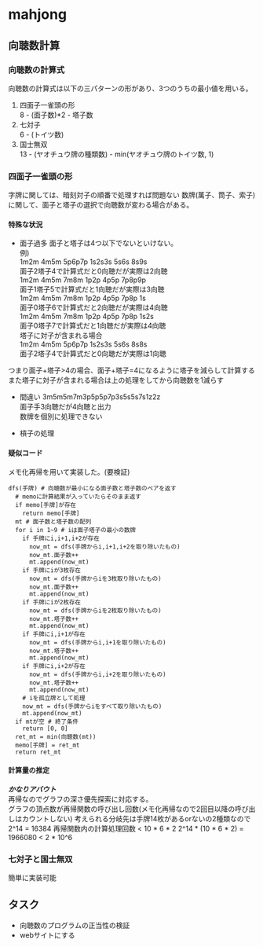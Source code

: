 # mahjong
## 向聴数計算
### 向聴数の計算式
向聴数の計算式は以下の三パターンの形があり、3つのうちの最小値を用いる。
1. 四面子一雀頭の形  
  8 - (面子数)*2 - 塔子数
2. 七対子  
  6 - (トイツ数)
3. 国士無双  
  13 - (ヤオチュウ牌の種類数) - min(ヤオチュウ牌のトイツ数, 1)

### 四面子一雀頭の形
字牌に関しては、暗刻対子の順番で処理すれば問題ない
数牌(萬子、筒子、索子)に関して、面子と塔子の選択で向聴数が変わる場合がある。

#### 特殊な状況
- 面子過多
面子と塔子は4つ以下でないといけない。  
例)  
1m2m 4m5m 5p6p7p 1s2s3s 5s6s 8s9s  
面子2塔子4で計算式だと0向聴だが実際は2向聴  
1m2m 4m5m 7m8m 1p2p 4p5p 7p8p9p  
面子1塔子5で計算式だと1向聴だが実際は3向聴  
1m2m 4m5m 7m8m 1p2p 4p5p 7p8p 1s  
面子0塔子6で計算式だと2向聴だが実際は4向聴  
1m2m 4m5m 7m8m 1p2p 4p5p 7p8p 1s2s  
面子0塔子7で計算式だと1向聴だが実際は4向聴  
塔子に対子が含まれる場合  
1m2m 4m5m 5p6p7p 1s2s3s 5s6s 8s8s  
面子2塔子4で計算式だと0向聴だが実際は1向聴  

つまり面子+塔子>4の場合、面子+塔子=4になるように塔子を減らして計算する  
また塔子に対子が含まれる場合は上の処理をしてから向聴数を1減らす  

  - 間違い
    3m5m5m7m3p5p5p7p3s5s5s7s1z2z  
    面子手3向聴だが4向聴と出力  
    数牌を個別に処理できない

- 槓子の処理

#### 疑似コード
メモ化再帰を用いて実装した。(要検証)
```
dfs(手牌) # 向聴数が最小になる面子数と塔子数のペアを返す
  # memoに計算結果が入っていたらそのまま返す
  if memo[手牌]が存在
    return memo[手牌]
  mt # 面子数と塔子数の配列
  for i in 1~9 # iは面子塔子の最小の数牌
    if 手牌にi,i+1,i+2が存在
      now_mt = dfs(手牌からi,i+1,i+2を取り除いたもの)
      now_mt.面子数++
      mt.append(now_mt)
    if 手牌にiが3枚存在
      now_mt = dfs(手牌からiを3枚取り除いたもの)
      now_mt.面子数++
      mt.append(now_mt)
    if 手牌にiが2枚存在
      now_mt = dfs(手牌からiを2枚取り除いたもの)
      now_mt.塔子数++
      mt.append(now_mt)
    if 手牌にi,i+1が存在
      now_mt = dfs(手牌からi,i+1を取り除いたもの)
      now_mt.塔子数++
      mt.append(now_mt)
    if 手牌にi,i+2が存在
      now_mt = dfs(手牌からi,i+2を取り除いたもの)
      now_mt.塔子数++
      mt.append(now_mt)
    # iを孤立牌として処理
    now_mt = dfs(手牌からiをすべて取り除いたもの)
    mt.append(now_mt)
  if mtが空 # 終了条件
    return [0, 0]
  ret_mt = min(向聴数(mt))
  memo[手牌] = ret_mt
  return ret_mt
```

#### 計算量の推定
***かなりアバウト***  
再帰なのでグラフの深さ優先探索に対応する。  
グラフの頂点数が再帰関数の呼び出し回数(メモ化再帰なので2回目以降の呼び出しはカウントしない)
考えられる分岐先は手牌14枚があるorないの2種類なので
2^14 = 16384
再帰関数内の計算処理回数 < 10 * 6 * 2
2^14 * (10 * 6 * 2) = 1966080 < 2 * 10^6
  
### 七対子と国士無双
簡単に実装可能


## タスク
- 向聴数のプログラムの正当性の検証
- webサイトにする
